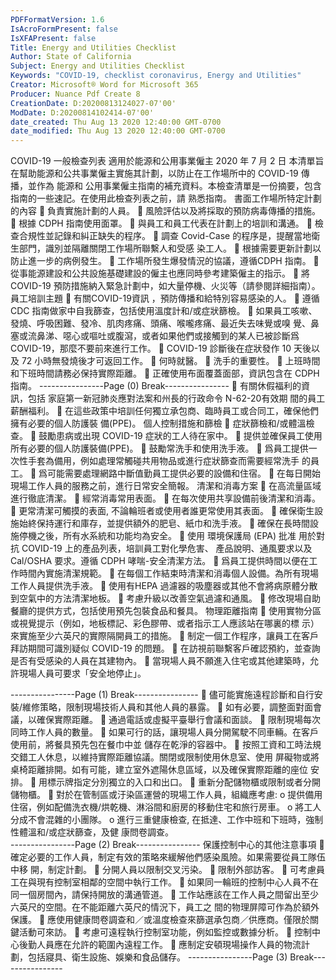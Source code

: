 ```yaml
---
PDFFormatVersion: 1.6
IsAcroFormPresent: false
IsXFAPresent: false
Title: Energy and Utilities Checklist
Author: State of California
Subject: Energy and Utilities Checklist
Keywords: "COVID-19, checklist coronavirus, Energy and Utilities"
Creator: Microsoft® Word for Microsoft 365
Producer: Nuance Pdf Create 8
CreationDate: D:20200813124027-07'00'
ModDate: D:20200814102414-07'00'
date_created: Thu Aug 13 2020 12:40:00 GMT-0700
date_modified: Thu Aug 13 2020 12:40:00 GMT-0700
---
```

 
COVID-19 一般檢查列表 
適用於能源和公用事業僱主 
2020 年 7 月 2 日 
本清單旨在幫助能源和公共事業僱主實施其計劃，以防止在工作場所中的 COVID-19 傳播，並作為 能源和
公用事業僱主指南的補充資料。本檢查清單是一份摘要，包含指南的一些速記。在使用此檢查列表之前，請
熟悉指南。 
書面工作場所特定計劃的內容 
 負責實施計劃的人員。 
 風險評估以及將採取的預防病毒傳播的措施。 
 根據 CDPH 指南使用面罩。 
 與員工和員工代表在計劃上的培訓和溝通。 
 檢查合規性並記錄和糾正缺失的程序。 
 調查 Covid-Case 的程序是，提醒當地衛生部門，識別並隔離關閉工作場所聯繫人和受感
染工人。 
 根據需要更新計劃以防止進一步的病例發生。 
 工作場所發生爆發情況的協議，遵循CDPH 指南。 
 從事能源建設和公共設施基礎建設的僱主也應同時參考建築僱主的指示。 
 將 COVID-19 預防措施納入緊急計劃中，如大量停機、火災等（請參閱詳細指南）。 
員工培訓主題 
 有關COVID-19資訊 ，預防傳播和給特別容易感染的人。 
 遵循CDC 指南做家中自我篩查，包括使用溫度計和/或症狀篩檢。 
 如果員工咳嗽、發燒、呼吸困難、發冷、肌肉疼痛、頭痛、喉嚨疼痛、最近失去味覺或嗅
覺、鼻塞或流鼻涕、噁心或嘔吐或腹瀉，或者如果他們或接觸到的某人已被診斷爲 
COVID-19，那麼不要前來進行工作。 
 COVID-19 診斷後在症狀發作 10 天後以及 72 小時無發燒後才可返回工作。 
 何時就醫。 
 洗手的重要性。 
 上班時間和下班時間請務必保持實際距離。 
 正確使用布面覆蓋面部，資訊包含在 CDPH 指南。 
----------------Page (0) Break----------------
 有關休假福利的資訊，包括 家庭第一新冠肺炎應對法案和州長的行政命令 N-62-20有效期
間的員工薪酬福利。 
 在這些政策中培訓任何獨立承包商、臨時員工或合同工，確保他們擁有必要的個人防護裝
備(PPE)。 
個人控制措施和篩檢 
 症狀篩檢和/或體溫檢查。 
 鼓勵患病或出現 COVID-19 症狀的工人待在家中。 
 提供並確保員工使用所有必要的個人防護裝備(PPE)。 
 鼓勵常洗手和使用洗手液。 
 爲員工提供一次性手套為備用，例如處理常觸碰共用物品或進行症狀篩查而需要經常洗手
的員工。 
 爲可能需要處理網路中斷值勤員工提供必要的設備和住宿。 
 在每日開始現場工作人員的服務之前，進行日常安全簡報。 
清潔和消毒方案 
 在高流量區域進行徹底清潔。 
 經常消毒常用表面。 
 在每次使用共享設備前後清潔和消毒。 
 更常清潔可觸摸的表面, 不論輪班者或使用者誰更常使用其表面。 
 確保衛生設施始終保持運行和庫存，並提供額外的肥皂、紙巾和洗手液。 
 確保在長時間設施停機之後，所有水系統和功能均為安全。 
 使用 環境保護局 (EPA) 批准 用於對抗 COVID-19 上的產品列表，培訓員工對化學危害、
產品說明、通風要求以及Cal/OSHA 要求。遵循 CDPH 哮喘-安全清潔方法。 
 爲員工提供時間以便在工作時間內實施清潔規範。 
 在每個工作結束時清潔和消毒個人設備。為所有現場工作人員提供洗手液。 
 使用有HEPA 過濾器的吸塵器或其他不會將病原體分散到空氣中的方法清潔地板。 
 考慮升級以改善空氣過濾和通風。 
 修改現場自助餐廳的提供方式，包括使用預先包裝食品和餐具。 
物理距離指南 
 使用實物分區或視覺提示（例如，地板標記、彩色膠帶、或者指示工人應該站在哪裏的標
示）來實施至少六英尺的實際隔開員工的措施。 
 制定一個工作程序，讓員工在客戶拜訪期間可識別疑似 COVID-19 的問題。 
 在訪視前聯繫客戶確認預約，並查詢是否有受感染的人員在其建物內。 
 當現場人員不願進入住宅或其他建築時，允許現場人員可要求「安全地停止」。 
 
----------------Page (1) Break----------------
 儘可能實施遠程診斷和自行安裝/維修策略，限制現場技術人員和其他人員的暴露。 
 如有必要，調整面對面會議，以確保實際距離。 
 通過電話或虛擬平臺舉行會議和面談。 
 限制現場每次同時工作人員的數量。 
 如果可行的話，讓現場人員分開駕駛不同車輛。在客戶使用前，將餐具預先包在餐巾中並
儲存在乾淨的容器中。 
 按照工資和工時法規交錯工人休息，以維持實際距離協議。關閉或限制使用休息室、使用
屏礙物或將桌椅距離排開。如有可能，建立室外遮陽休息區域，以及確保實際距離的座位
安排。 
 用標示牌指定分別獨立的入口和出口。 
 重新分配儲物櫃或限制或者分開儲物櫃。 
 對於在管制區或汙染區運營的現場工作人員，組織應考慮: 
o 提供備用住宿，例如配備洗衣機/烘乾機、淋浴間和廚房的移動住宅和旅行房車。 
o 將工人分成不會混雜的小團隊。 
o 進行三重健康檢查, 在抵達、工作中班和下班時，強制性體溫和/或症狀篩查，及健
康問卷調查。  
----------------Page (2) Break----------------
保護控制中心的其他注意事項 
 確定必要的工作人員，制定有效的策略來緩解他們感染風險。如果需要從員工隊伍中移
開，制定計劃。 
 分開人員以限制交叉污染。 
 限制外部訪客。 
 可考慮員工在與現有控制室相鄰的空間中執行工作。 
 如果同一輪班的控制中心人員不在同一個房間內，請保持開放的溝通管道。 
 工作站應該在工作人員之間留出至少六英尺的空間。在不能距離六英尺的情況下，員工之
間的物理屏障可作為於額外保護。 
 應使用健康問卷調查和／或溫度檢查來篩選承包商／供應商。僅限於關鍵活動可來訪。 
 考慮可遠程執行控制室功能，例如監控或數據分析。 
 控制中心後勤人員應在允許的範圍內遠程工作。 
 應制定安頓現場操作人員的物流計劃，包括寢具、衛生設施、娛樂和食品儲存。 
----------------Page (3) Break----------------
